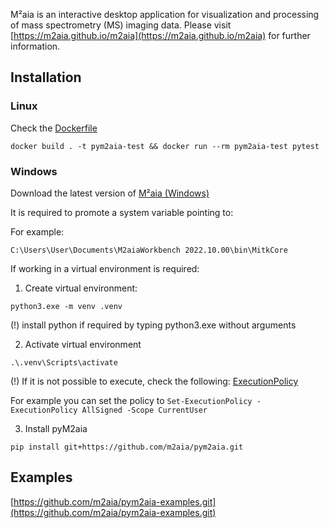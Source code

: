 M²aia is an interactive desktop application for visualization and processing of mass spectrometry (MS) imaging data. Please visit [https://m2aia.github.io/m2aia](https://m2aia.github.io/m2aia) for further information.

## Installation

### Linux

Check the [Dockerfile](Dockerfile)

``` docker build . -t pym2aia-test && docker run --rm pym2aia-test pytest ```

### Windows

Download the latest version of [M²aia (Windows)](https://m2aia.de/)

It is required to promote a system variable pointing to:

For example:

``` C:\Users\User\Documents\M2aiaWorkbench 2022.10.00\bin\MitkCore ```


If working in a virtual environment is required:

1) Create virtual environment:

``` python3.exe -m venv .venv ```

(!) install python if required by typing python3.exe without arguments

2) Activate virtual environment

``` .\.venv\Scripts\activate ```

(!) If it is not possible to execute, check the following: [ExecutionPolicy](https://learn.microsoft.com/en-us/powershell/module/microsoft.powershell.core/about/about_execution_policies?view=powershell-7.2)

For example you can set the policy to ``` Set-ExecutionPolicy -ExecutionPolicy AllSigned -Scope CurrentUser ```

3) Install pyM2aia

``` pip install git+https://github.com/m2aia/pym2aia.git ```



## Examples

[https://github.com/m2aia/pym2aia-examples.git](https://github.com/m2aia/pym2aia-examples.git)
